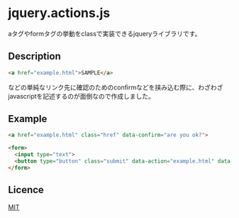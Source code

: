 jquery.actions.js
====
aタグやformタグの挙動をclassで実装できるjqueryライブラリです。

## Description
``` html
<a href="example.html">SAMPLE</a>
``` 
などの単純なリンク先に確認のためのconfirmなどを挟み込む際に、わざわざjavascriptを記述するのが面倒なので作成しました。

## Example
``` html
<a href="example.html" class="href" data-confirm="are you ok?">
```
``` html
<form>
  <input type="text">
  <button type="button" class="submit" data-action="example.html" data-method="post" data-confirm="are you ok?">
</form>
```

## Licence

[MIT](https://github.com/tcnksm/tool/blob/master/LICENCE)

